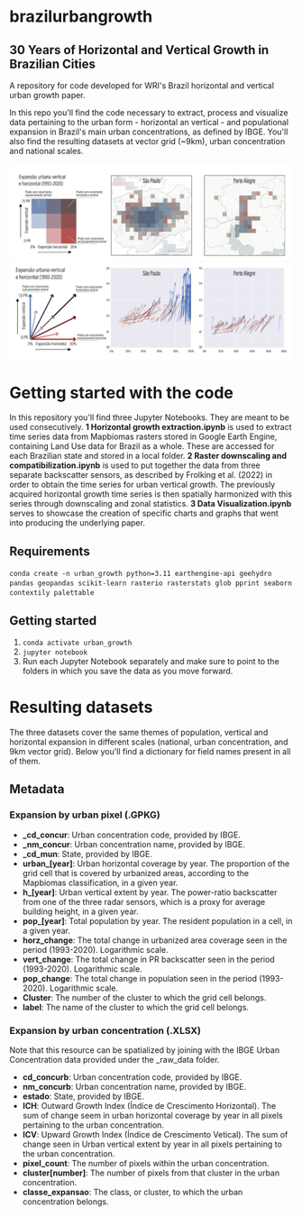 # brazilurbangrowth
## 30 Years of Horizontal and Vertical Growth in Brazilian Cities
A repository for code developed for WRI's Brazil horizontal and vertical urban growth paper.

In this repo you'll find the code necessary to extract, process and visualize data pertaining to the urban form - horizontal an vertical - and populational expansion in Brazil's main urban concentrations, as defined by IBGE. You'll also find the resulting datasets at vector grid (~9km), urban concentration and national scales.

![Data showcase](https://github.com/guilhermeiablo/brazilurbangrowth/blob/main/Figura%203.png?raw=true)
![Data showcase](https://github.com/guilhermeiablo/brazilurbangrowth/blob/main/Figura%204.png?raw=true)


# Getting started with the code
In this repository you'll find three Jupyter Notebooks. They are meant to be used consecutively.
**1 Horizontal growth extraction.ipynb** is used to extract time series data from Mapbiomas rasters stored in Google Earth Engine, containing Land Use data for Brazil as a whole. These are accessed for each Brazilian state and stored in a local folder.
**2 Raster downscaling and compatibilization.ipynb** is used to put together the data from three separate backscatter sensors, as described by Frolking et al. (2022) in order to obtain the time series for urban vertical growth. The previously acquired horizontal growth time series is then spatially harmonized with this series through downscaling and zonal statistics.
**3 Data Visualization.ipynb** serves to showcase the creation of specific charts and graphs that went into producing the underlying paper.

## Requirements
`conda create -n urban_growth python=3.11 earthengine-api geehydro pandas geopandas scikit-learn rasterio rasterstats glob pprint seaborn contextily palettable`

## Getting started
1. `conda activate urban_growth`
2. `jupyter notebook`
3. Run each Jupyter Notebook separately and make sure to point to the folders in which you save the data as you move forward.

# Resulting datasets
The three datasets cover the same themes of population, vertical and horizontal expansion in different scales (national, urban concentration, and 9km vector grid). Below you'll find a dictionary for field names present in all of them.

## Metadata
### Expansion by urban pixel (.GPKG)
- **_cd_concur**: Urban concentration code, provided by IBGE.
- **_nm_concur**: Urban concentration name, provided by IBGE.
- **_cd_mun**: State, provided by IBGE.
- **urban_[year]**: Urban horizontal coverage by year. The proportion of the grid cell that is covered by urbanized areas, according to the Mapbiomas classification, in a given year.
- **h_[year]**: Urban vertical extent by year. The power-ratio backscatter from one of the three radar sensors, which is a proxy for average building height, in a given year.
- **pop_[year]**: Total population by year. The resident population in a cell, in a given year.
- **horz_change**: The total change in urbanized area coverage seen in the period (1993-2020). Logarithmic scale.
- **vert_change**: The total change in PR backscatter seen in the period (1993-2020). Logarithmic scale.
- **pop_change**: The total change in population seen in the period (1993-2020). Logarithmic scale.
- **Cluster**: The number of the cluster to which the grid cell belongs.
- **label**: The name of the cluster to which the grid cell belongs.

### Expansion by urban concentration (.XLSX)
Note that this resource can be spatialized by joining with the IBGE Urban Concentration data provided under the _raw_data folder.
- **cd_concurb**: Urban concentration code, provided by IBGE.
- **nm_concurb**: Urban concentration name, provided by IBGE.
- **estado**: State, provided by IBGE.
- **ICH**: Outward Growth Index (Índice de Crescimento Horizontal). The sum of change seem in urban horizontal coverage by year in all pixels pertaining to the urban concentration.
- **ICV**: Upward Growth Index (Índice de Crescimento Vetical). The sum of change seen in Urban vertical extent by year in all pixels pertaining to the urban concentration.
- **pixel_count**: The number of pixels within the urban concentration.
- **cluster[number]**: The number of pixels from that cluster in the urban concentration.
- **classe_expansao**: The class, or cluster, to which the urban concentration belongs.
